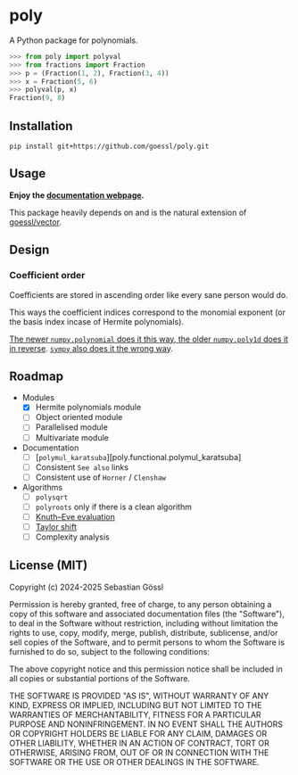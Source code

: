 # poly

A Python package for polynomials.
```python
>>> from poly import polyval
>>> from fractions import Fraction
>>> p = (Fraction(1, 2), Fraction(3, 4))
>>> x = Fraction(5, 6)
>>> polyval(p, x)
Fraction(9, 8)
```

## Installation

```
pip install git+https://github.com/goessl/poly.git
```

## Usage

**Enjoy the [documentation webpage](https://goessl.github.io/poly).**

This package heavily depends on and is the natural extension of [goessl/vector](https://goessl.github.io/vector).

## Design

### Coefficient order

Coefficients are stored in ascending order like every sane person would do.

This ways the coefficient indices correspond to the monomial exponent (or the basis index incase of Hermite polynomials).

[The newer `numpy.polynomial` does it this way, the older `numpy.poly1d` does it in reverse](https://numpy.org/doc/stable/reference/routines.polynomials.html#transition-guide). [`sympy` also does it the wrong way](https://docs.sympy.org/latest/modules/polys/reference.html#sympy.polys.polytools.Poly.coeffs). 

## Roadmap

- Modules
  - [x] Hermite polynomials module
  - [ ] Object oriented module
  - [ ] Parallelised module
  - [ ] Multivariate module
- Documentation
  - [ ] [`polymul_karatsuba`][poly.functional.polymul_karatsuba]
  - [ ] Consistent `See also` links
  - [ ] Consistent use of `Horner` / `Clenshaw`
- Algorithms
  - [ ] `polysqrt`
  - [ ] `polyroots` only if there is a clean algorithm
  - [ ] [Knuth–Eve evaluation](https://en.wikipedia.org/wiki/Knuth–Eve_algorithm)
  - [ ] [Taylor shift](https://math.stackexchange.com/a/694571/1170417)
  - [ ] Complexity analysis

## License (MIT)

Copyright (c) 2024-2025 Sebastian Gössl

Permission is hereby granted, free of charge, to any person obtaining a copy
of this software and associated documentation files (the "Software"), to deal
in the Software without restriction, including without limitation the rights
to use, copy, modify, merge, publish, distribute, sublicense, and/or sell
copies of the Software, and to permit persons to whom the Software is
furnished to do so, subject to the following conditions:

The above copyright notice and this permission notice shall be included in all
copies or substantial portions of the Software.

THE SOFTWARE IS PROVIDED "AS IS", WITHOUT WARRANTY OF ANY KIND, EXPRESS OR
IMPLIED, INCLUDING BUT NOT LIMITED TO THE WARRANTIES OF MERCHANTABILITY,
FITNESS FOR A PARTICULAR PURPOSE AND NONINFRINGEMENT. IN NO EVENT SHALL THE
AUTHORS OR COPYRIGHT HOLDERS BE LIABLE FOR ANY CLAIM, DAMAGES OR OTHER
LIABILITY, WHETHER IN AN ACTION OF CONTRACT, TORT OR OTHERWISE, ARISING FROM,
OUT OF OR IN CONNECTION WITH THE SOFTWARE OR THE USE OR OTHER DEALINGS IN THE
SOFTWARE.
